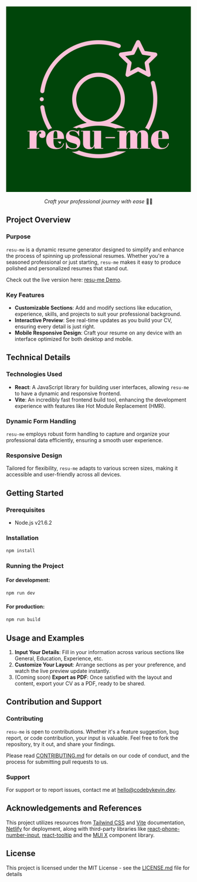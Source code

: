 ![](src/assets/resu-me.png)

<p align="center">
  <i align="center">Craft your professional journey with ease</i> 📄✨
</p>

## Project Overview

### Purpose

`resu-me` is a dynamic resume generator designed to simplify and enhance the process of spinning up professional resumes. Whether you're a seasoned professional or just starting, `resu-me` makes it easy to produce polished and personalized resumes that stand out.

Check out the live version here: [resu-me Demo](#).

### Key Features

- **Customizable Sections**: Add and modify sections like education, experience, skills, and projects to suit your professional background.
- **Interactive Preview**: See real-time updates as you build your CV, ensuring every detail is just right.
- **Mobile Responsive Design**: Craft your resume on any device with an interface optimized for both desktop and mobile.

## Technical Details

### Technologies Used
- **React**: A JavaScript library for building user interfaces, allowing `resu-me` to have a dynamic and responsive frontend.
- **Vite**: An incredibly fast frontend build tool, enhancing the development experience with features like Hot Module Replacement (HMR).

### Dynamic Form Handling
`resu-me` employs robust form handling to capture and organize your professional data efficiently, ensuring a smooth user experience.

### Responsive Design
Tailored for flexibility, `resu-me` adapts to various screen sizes, making it accessible and user-friendly across all devices.

## Getting Started

### Prerequisites

- Node.js v21.6.2

### Installation

```bash
npm install
```
### Running the Project

#### For development:

```bash
npm run dev
```

#### For production:

```bash
npm run build
```

## Usage and Examples

1. **Input Your Details**: Fill in your information across various sections like General, Education, Experience, etc.
2. **Customize Your Layout**: Arrange sections as per your preference, and watch the live preview update instantly.
3. (Coming soon) **Export as PDF**: Once satisfied with the layout and content, export your CV as a PDF, ready to be shared. 

## Contribution and Support

### Contributing

`resu-me` is open to contributions. Whether it's a feature suggestion, bug report, or code contribution, your input is valuable. Feel free to fork the repository, try it out, and share your findings. 

Please read [CONTRIBUTING.md](CONTRIBUTING.md) for details on our code of conduct, and the process for submitting pull requests to us.

### Support

For support or to report issues, contact me at [hello@codebykevin.dev](mailto:hello@codebykevin.dev). 

## Acknowledgements and References

This project utilizes resources from [Tailwind CSS](https://tailwindcss.com/docs/installation) and [Vite](https://vitejs.dev/guide/) documentation, [Netlify](https://docs.netlify.com/) for deployment, along with third-party libraries like [react-phone-number-input](https://gitlab.com/catamphetamine/react-phone-number-input#readme), [react-tooltip](https://github.com/ReactTooltip/react-tooltip#readme) and the [MUI X](https://mui.com/x/introduction/) component library.

## License

This project is licensed under the MIT License - see the [LICENSE.md](LICENSE.md) file for details
